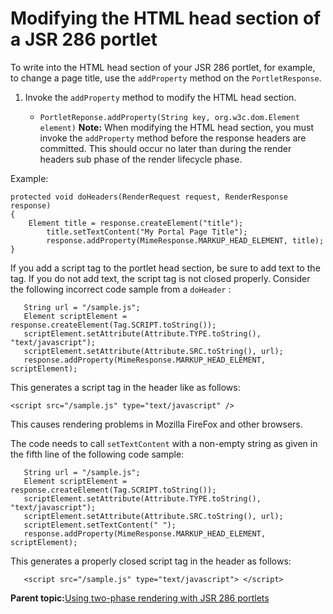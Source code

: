 # Modifying the HTML head section of a JSR 286 portlet

To write into the HTML head section of your JSR 286 portlet, for example, to change a page title, use the `addProperty` method on the `PortletResponse`.

1.  Invoke the `addProperty` method to modify the HTML head section.

    -   `PortletReponse.addProperty(String key, org.w3c.dom.Element element)`
    **Note:** When modifying the HTML head section, you must invoke the `addProperty` method before the response headers are committed. This should occur no later than during the render headers sub phase of the render lifecycle phase.


Example:

```
protected void doHeaders(RenderRequest request, RenderResponse response)
{
	Element title = response.createElement("title");
        title.setTextContent("My Portal Page Title");
        response.addProperty(MimeResponse.MARKUP_HEAD_ELEMENT, title);	
}
```

If you add a script tag to the portlet head section, be sure to add text to the tag. If you do not add text, the script tag is not closed properly. Consider the following incorrect code sample from a `doHeader` :

```
   String url = "/sample.js";
   Element scriptElement = response.createElement(Tag.SCRIPT.toString());
   scriptElement.setAttribute(Attribute.TYPE.toString(), "text/javascript");
   scriptElement.setAttribute(Attribute.SRC.toString(), url);
   response.addProperty(MimeResponse.MARKUP_HEAD_ELEMENT, scriptElement);
```

This generates a script tag in the header like as follows:

```
<script src="/sample.js" type="text/javascript" />
```

This causes rendering problems in Mozilla FireFox and other browsers.

The code needs to call `setTextContent` with a non-empty string as given in the fifth line of the following code sample:

```
   String url = "/sample.js";
   Element scriptElement = response.createElement(Tag.SCRIPT.toString());
   scriptElement.setAttribute(Attribute.TYPE.toString(), "text/javascript");
   scriptElement.setAttribute(Attribute.SRC.toString(), url);
   scriptElement.setTextContent(" ");
   response.addProperty(MimeResponse.MARKUP_HEAD_ELEMENT, scriptElement);
```

This generates a properly closed script tag in the header as follows:

```
   <script src="/sample.js" type="text/javascript"> </script>
```

**Parent topic:**[Using two-phase rendering with JSR 286 portlets](../dev-portlet/jsr2phase_overview.md)

